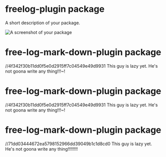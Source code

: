 # freelog-plugin package

A short description of your package.

![A screenshot of your package](https://f.cloud.github.com/assets/69169/2290250/c35d867a-a017-11e3-86be-cd7c5bf3ff9b.gif)

# free-log-mark-down-plugin package
//4f342f30b11dd0f5e0d2915ff7c04549e49d9931
This guy is lazy yet. He's not goona write any thing!!!~!
# free-log-mark-down-plugin package
//4f342f30b11dd0f5e0d2915ff7c04549e49d9931
This guy is lazy yet. He's not goona write any thing!!!~!
# free-log-mark-down-plugin package
//71dd03444672ea5798152966dd39049b1c1d8cd0
This guy is lazy yet. He's not goona write any thing!!!!!!!!
